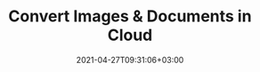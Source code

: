 ---
############################# Static ############################
layout: "product"
date: 2021-04-27T09:31:06+03:00
draft: false

############################# Head ############################
head_title: "Document & Image Conversion SDKs & REST API"
head_description: "Document Conversion REST API & Cloud SDKs for .NET, Java, PHP, Ruby or cURL commands for REST APIs. Annotate PDF, Word, Excel, PPT, HTML, Image, CAD etc."

############################# Header ############################
title: "Convert Images & Documents in Cloud"
description: "Convert image and documents using cloud SDKs for .NET, Java, PHP, Python, Ruby, Node.js. Use cURL commands to call document conversion REST APIs"

############################# APIs ###############################
apis:
  enable: true

  api:
    # api loop
    - title: "GroupDocs.Conversion Cloud SDKs Include"
      
      api_product:
        # api_product loop
        - link: "/conversion/curl/"
          img_alt: "GroupDocs.Conversion Cloud for cURL"
          image: "/sdk/272x272/groupdocs_conversion-for-curl.webp"
          product: "GroupDocs.Conversion"
          platform: "Cloud for cURL"
          content: "Use cURL to send requests to Document Conversion REST API and convert documents to or from a format of your choice. "

        # api_product loop
        - link: "/conversion/net/"
          img_alt: "GroupDocs.Conversion Cloud SDK for .NET"
          image: "/sdk/272x272/groupdocs_conversion-for-net.webp"
          product: "GroupDocs.Conversion"
          platform: "Cloud SDK for .NET"
          content: "SDK for .NET to help you easily integrate your application with the conversion services provided by our cloud conversion API."

          # api_product loop
        - link: "/conversion/java/"
          img_alt: "GroupDocs.Conversion Cloud SDK for Java"
          image: "/sdk/272x272/groupdocs_conversion-for-java.webp"
          product: "GroupDocs.Conversion"
          platform: "Cloud SDK for Java"
          content: "SDK for java to add the ability to convert documents quickly for a multitude of file formats."

    # api loop
    - api_product:
        # api_product loop
        - link: "/conversion/php/"
          img_alt: "GroupDocs.Conversion Cloud SDK for PHP"
          image: "/sdk/272x272/groupdocs_conversion-for-php.webp"
          product: "GroupDocs.Conversion"
          platform: "Cloud SDK for PHP"
          content: "Convert documents to and from a number of document formats using the Cloud SDK for PHP."

        # api_product loop
        - link: "/conversion/python/"
          img_alt: "GroupDocs.Conversion Cloud SDK for Python"
          image: "/sdk/272x272/groupdocs_conversion-for-python.webp"
          product: "GroupDocs.Conversion"
          platform: "Cloud SDK for Python"
          content: "Add the functionality to convert documents with your applications using our SDK for Python."

          
          # api_product loop
        - link: "/conversion/ruby/"
          img_alt: "GroupDocs.Conversion Cloud SDK for Ruby"
          image: "/sdk/272x272/groupdocs_conversion-for-ruby.webp"
          product: "GroupDocs.Conversion"
          platform: "Cloud SDK for Ruby"
          content: "SDK for Ruby to convert a variety of document formats in your application."


    # api loop
    - api_product:
        # api_product loop
        - link: "/conversion/node.js"
          img_alt: "GroupDocs.Conversion Cloud SDK for Node.js"
          image: "/sdk/272x272/groupdocs_conversion-for-node.webp"
          product: "GroupDocs.Conversion"
          platform: "Cloud SDK for Node.js"
          content: "SDK for Node.js to easily incorporate our cloud based document conversion API in your application."

        # api_product loop
        - link: "/conversion/android/"
          img_alt: "GroupDocs.Conversion Cloud SDK for Android"
          image: "/sdk/272x272/groupdocs_conversion-for-android.webp"
          product: "GroupDocs.Conversion"
          platform: "Cloud SDK for Android"
          content: "Convert documents easily with Android SDK for our cloud based document conversion API incorporated in your application."

       

    

############################# Back to top ###############################
back_to_top:
  enable: true
---